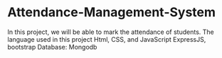 # Attendance-Management-System
In this project, we will be able to mark the attendance of students.  The language used in this project  Html, CSS, and JavaScript ExpressJS, bootstrap  Database: Mongodb
